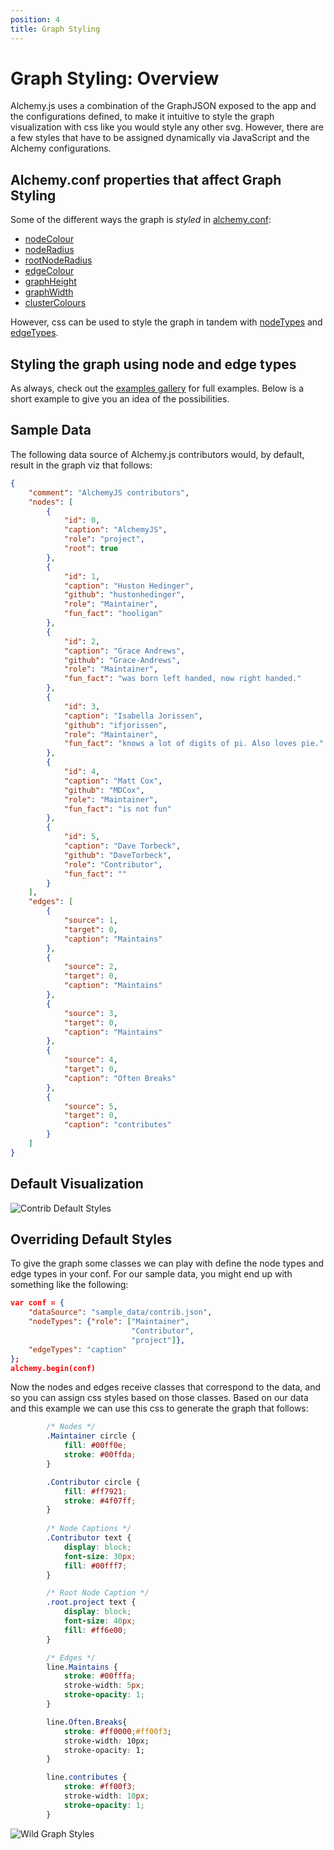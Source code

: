 ```yaml
---
position: 4
title: Graph Styling
---
```


# Graph Styling: Overview

Alchemy.js uses a combination of the GraphJSON exposed to the app and the configurations defined, to make it intuitive to style the graph visualization with css like you would style any other svg.  However, there are a few styles that have to be assigned dynamically via JavaScript and the Alchemy configurations.

## Alchemy.conf properties that affect Graph Styling

Some of the different ways the graph is *styled* in [alchemy.conf](#Configuration): 

  * [nodeColour](#nodeColour)
  * [nodeRadius](#nodeRadius)
  * [rootNodeRadius](#rootNodeRadius)
  * [edgeColour](#edgeColour)
  * [graphHeight](#graphHeight)
  * [graphWidth](#graphWidth)
  * [clusterColours](#clusterColours)

However, css can be used to style the graph in tandem with [nodeTypes](#nodeTypes) and [edgeTypes](#edgeTypes).

## Styling the graph using node and edge types

As always, check out the [examples gallery](/#/examples) for full examples.  Below is a short example to give you an idea of the possibilities.


## Sample Data

The following data source of Alchemy.js contributors would, by default, result in the graph viz that follows:

~~~ json
{
    "comment": "AlchemyJS contributors",
    "nodes": [
        {
            "id": 0,
            "caption": "AlchemyJS",
            "role": "project",
            "root": true
        },
        {
            "id": 1,
            "caption": "Huston Hedinger",
            "github": "hustonhedinger",
            "role": "Maintainer",
            "fun_fact": "hooligan"
        },
        {
            "id": 2,
            "caption": "Grace Andrews",
            "github": "Grace-Andrews",
            "role": "Maintainer",
            "fun_fact": "was born left handed, now right handed."
        },
        {
            "id": 3,
            "caption": "Isabella Jorissen",
            "github": "ifjorissen",
            "role": "Maintainer",
            "fun_fact": "knows a lot of digits of pi. Also loves pie."
        },
        {
            "id": 4,
            "caption": "Matt Cox",
            "github": "MDCox",
            "role": "Maintainer",
            "fun_fact": "is not fun"
        },
        {
            "id": 5,
            "caption": "Dave Torbeck",
            "github": "DaveTorbeck",
            "role": "Contributor",
            "fun_fact": ""
        }
    ],
    "edges": [
        {
            "source": 1,
            "target": 0,
            "caption": "Maintains"
        },
        {
            "source": 2,
            "target": 0,
            "caption": "Maintains"
        },
        {
            "source": 3,
            "target": 0,
            "caption": "Maintains"
        },
        {
            "source": 4,
            "target": 0,
            "caption": "Often Breaks"
        },
        {
            "source": 5,
            "target": 0,
            "caption": "contributes"
        }
    ]
}
~~~ 


## Default Visualization 

![Contrib Default Styles](img/graphstyling1.png)    

## Overriding Default Styles

To give the graph some classes we can play with define the node types and edge types in your conf.  For our sample data, you might end up with something like the following:

~~~ json
var conf = {
    "dataSource": "sample_data/contrib.json",
    "nodeTypes": {"role": ["Maintainer",
                           "Contributor",
                           "project"]},
    "edgeTypes": "caption"
};
alchemy.begin(conf)
~~~

Now the nodes and edges receive classes that correspond to the data, and so you can assign css styles based on those classes.  Based on our data and this example we can use this css to generate the graph that follows:

~~~ css
        /* Nodes */
        .Maintainer circle {
            fill: #00ff0e;
            stroke: #00ffda;
        }

        .Contributor circle {
            fill: #ff7921;
            stroke: #4f07ff;
        }
        
        /* Node Captions */
        .Contributor text {
            display: block;
            font-size: 30px;
            fill: #00fff7;
        }

        /* Root Node Caption */
        .root.project text {
            display: block;
            font-size: 40px;
            fill: #ff6e00;
        }

        /* Edges */
        line.Maintains {
            stroke: #00fffa;
            stroke-width: 5px;
            stroke-opacity: 1;
        }

        line.Often.Breaks{
            stroke: #ff0000;#ff00f3;
            stroke-width: 10px;
            stroke-opacity: 1;
        }

        line.contributes {
            stroke: #ff00f3;
            stroke-width: 10px;
            stroke-opacity: 1;
        }
~~~

![Wild Graph Styles](img/graphstyling2.png)
